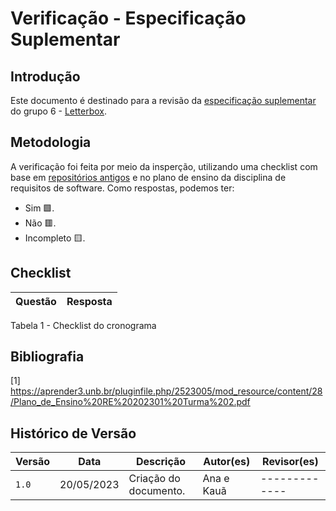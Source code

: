 # Verificação - Especificação Suplementar

## Introdução
Este documento é destinado para a revisão da [especificação suplementar](https://github.com/Requisitos-de-Software/2023.1-Letterboxd/blob/master/docs/Modelagem/espSuplementar.md) do grupo 6 - [Letterbox](https://github.com/Requisitos-de-Software/2023.1-Letterboxd).

## Metodologia

A verificação foi feita por meio da insperção, utilizando uma checklist com base em [repositórios antigos](https://github.com/Requisitos-de-Software) e no plano de ensino da disciplina de requisitos de software. Como respostas, podemos ter: 

- Sim 🟩.
- Não 🟥.
- Incompleto 🟨.

## Checklist
|Questão|Resposta|
|-------|--------|


Tabela 1 - Checklist do cronograma

## Bibliografia
[1] https://aprender3.unb.br/pluginfile.php/2523005/mod_resource/content/28/Plano_de_Ensino%20RE%20202301%20Turma%202.pdf 

## Histórico de Versão

| Versão | Data          | Descrição                          | Autor(es)     |  Revisor(es)  |
| ------ | ------------- | ---------------------------------- | ------------- | ------------- |
| `1.0`  | 20/05/2023    | Criação do documento.              |  Ana e Kauã   | ------------- |
